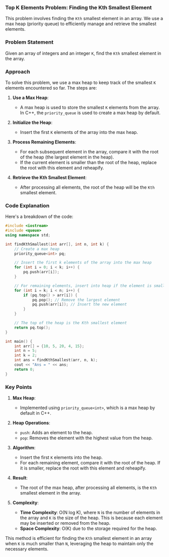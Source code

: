 ### Top K Elements Problem: Finding the Kth Smallest Element

This problem involves finding the `Kth` smallest element in an array. We use a max heap (priority queue) to efficiently manage and retrieve the smallest elements.

### Problem Statement

Given an array of integers and an integer `K`, find the `Kth` smallest element in the array.

### Approach

To solve this problem, we use a max heap to keep track of the smallest `K` elements encountered so far. The steps are:

1. **Use a Max Heap**:
   - A max heap is used to store the smallest `K` elements from the array. In C++, the `priority_queue` is used to create a max heap by default.

2. **Initialize the Heap**:
   - Insert the first `K` elements of the array into the max heap.

3. **Process Remaining Elements**:
   - For each subsequent element in the array, compare it with the root of the heap (the largest element in the heap).
   - If the current element is smaller than the root of the heap, replace the root with this element and reheapify.

4. **Retrieve the Kth Smallest Element**:
   - After processing all elements, the root of the heap will be the `Kth` smallest element.

### Code Explanation

Here's a breakdown of the code:

```cpp
#include <iostream>
#include <queue>
using namespace std;

int findKthSmallest(int arr[], int n, int k) {
    // Create a max heap
    priority_queue<int> pq;

    // Insert the first k elements of the array into the max heap
    for (int i = 0; i < k; i++) {
        pq.push(arr[i]);
    }

    // For remaining elements, insert into heap if the element is smaller than the max element in the heap
    for (int i = k; i < n; i++) {
        if (pq.top() > arr[i]) {
            pq.pop(); // Remove the largest element
            pq.push(arr[i]); // Insert the new element
        }
    }

    // The top of the heap is the Kth smallest element
    return pq.top();
}

int main() {
    int arr[] = {10, 5, 20, 4, 15};
    int n = 5;
    int k = 2;
    int ans = findKthSmallest(arr, n, k);
    cout << "Ans = " << ans;
    return 0;
}
```

### Key Points

1. **Max Heap**:
   - Implemented using `priority_queue<int>`, which is a max heap by default in C++.

2. **Heap Operations**:
   - `push`: Adds an element to the heap.
   - `pop`: Removes the element with the highest value from the heap.

3. **Algorithm**:
   - Insert the first `K` elements into the heap.
   - For each remaining element, compare it with the root of the heap. If it is smaller, replace the root with this element and reheapify.

4. **Result**:
   - The root of the max heap, after processing all elements, is the `Kth` smallest element in the array.

5. **Complexity**:
   - **Time Complexity**: O(N log K), where `N` is the number of elements in the array and `K` is the size of the heap. This is because each element may be inserted or removed from the heap.
   - **Space Complexity**: O(K) due to the storage required for the heap.

This method is efficient for finding the `Kth` smallest element in an array when `K` is much smaller than `N`, leveraging the heap to maintain only the necessary elements.
